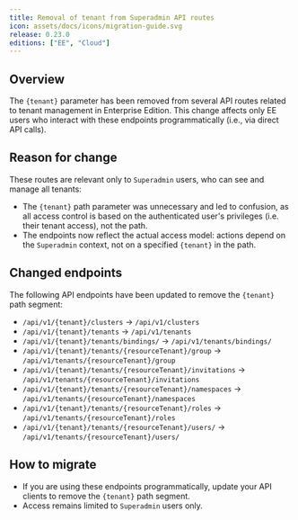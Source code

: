```yaml
---
title: Removal of tenant from Superadmin API routes
icon: assets/docs/icons/migration-guide.svg
release: 0.23.0
editions: ["EE", "Cloud"]
---
```


## Overview

The `{tenant}` parameter has been removed from several API routes related to tenant management in Enterprise Edition. This change affects only EE users who interact with these endpoints programmatically (i.e., via direct API calls).

## Reason for change

These routes are relevant only to `Superadmin` users, who can see and manage all tenants:
* The `{tenant}` path parameter was unnecessary and led to confusion, as all access control is based on the authenticated user's privileges (i.e. their tenant access), not the path.
* The endpoints now reflect the actual access model: actions depend on the `Superadmin` context, not on a specified `{tenant}` in the path.

## Changed endpoints

The following API endpoints have been updated to remove the `{tenant}` path segment:
* `/api/v1/{tenant}/clusters` → `/api/v1/clusters`
* `/api/v1/{tenant}/tenants` → `/api/v1/tenants`
* `/api/v1/{tenant}/tenants/bindings/` → `/api/v1/tenants/bindings/`
* `/api/v1/{tenant}/tenants/{resourceTenant}/group` → `/api/v1/tenants/{resourceTenant}/group`
* `/api/v1/{tenant}/tenants/{resourceTenant}/invitations` → `/api/v1/tenants/{resourceTenant}/invitations`
* `/api/v1/{tenant}/tenants/{resourceTenant}/namespaces` → `/api/v1/tenants/{resourceTenant}/namespaces`
* `/api/v1/{tenant}/tenants/{resourceTenant}/roles` → `/api/v1/tenants/{resourceTenant}/roles`
* `/api/v1/{tenant}/tenants/{resourceTenant}/users/` → `/api/v1/tenants/{resourceTenant}/users/`


## How to migrate

* If you are using these endpoints programmatically, update your API clients to remove the `{tenant}` path segment.
* Access remains limited to `Superadmin` users only.
